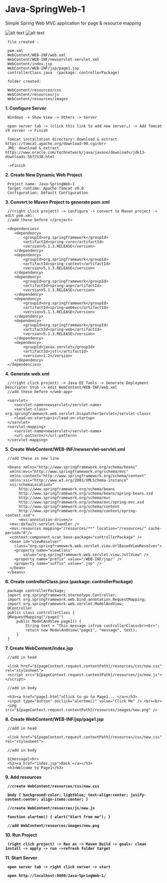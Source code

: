 # Java-SpringWeb-1

Simple Spring Web MVC application for page & resource mapping

![alt text](https://user-images.githubusercontent.com/57636419/69472293-29e78f00-0de3-11ea-8ecb-3a7e4cf87274.JPG)
![alt text](https://user-images.githubusercontent.com/57636419/69472296-2f44d980-0de3-11ea-8008-d422f8be92cc.JPG)

     file created :
     
     pom.xml
     WebContent/WEB-INF/web.xml
     WebContent/WEB-INF/newservlet-servlet.xml
     WebContent/index.jsp
     WebContent/WEB-INF/jsp/page1.jsp
     controllerClass.java  (package: controllerPackage)
     
     folder created:
     
     WebContent/resources/css
     WebContent/resources/js
     WebContent/resources/images
     
<b>1. Configure Server</b>

     Windows -> Show View -> Others -> Server
     
     open server tab -> (click this link to add new server…) -> Add Tomcat v9 server -> Finish
     
     Tomcat installation directory: download & extract https://tomcat.apache.org/download-90.cgi<br>
     JRE: download & extract https://www.oracle.com/technetwork/java/javase/downloads/jdk13-downloads-5672538.html
     
     ->Finish
     
<b>2. Create New Dynamic Web Project</b>
  
     Project name: Java-SpringWeb-1
     Target runtime: Apache Tomcat v9.0
     Configuration: Default Configuration
     
<b>3. Convert to Maven Project to generate pom.xml</b>

     //(right click project) -> configure -> convert to Maven project -> edit pom.xml:
     //add these before </project>
     
     <dependencies>
		<dependency>
			<groupId>org.springframework</groupId>
			<artifactId>spring-core</artifactId>
			<version>5.1.3.RELEASE</version>
		</dependency>
		<dependency>
			<groupId>org.springframework</groupId>
			<artifactId>spring-context</artifactId>
			<version>5.1.3.RELEASE</version>
		</dependency>
		<dependency>
			<groupId>org.springframework</groupId>
			<artifactId>spring-aop</artifactId>
			<version>5.1.3.RELEASE</version>
		</dependency>
		<dependency>
			<groupId>org.springframework</groupId>
			<artifactId>spring-webmvc</artifactId>
			<version>5.1.3.RELEASE</version>
		</dependency>
		<dependency>
			<groupId>org.springframework</groupId>
			<artifactId>spring-web</artifactId>
			<version>5.1.3.RELEASE</version>
		</dependency> 
		<dependency>
			<groupId>javax.servlet</groupId>
			<artifactId>jstl</artifactId>
			<version>1.2</version>
		</dependency>
     </dependencies>
     
<b>4. Generate web.xml</b>
	
     //(right click project) -> Java EE Tools -> Generate Deployment Descriptor Stub -> edit WebContent/WEB-INF/web.xml
     //add these before </web-app>
     
     <servlet>
        <servlet-name>newservlet</servlet-name>
        <servlet-class> org.springframework.web.servlet.DispatcherServlet</servlet-class>
        <load-on-startup>1</load-on-startup>
     </servlet>
     <servlet-mapping>
        <servlet-name>newservlet</servlet-name>
        <url-pattern>/</url-pattern>
     </servlet-mapping>
     
<b>5. Create WebContent/WEB-INF/newservlet-servlet.xml</b>
	
     //add these in new line
     
     <beans xmlns="http://www.springframework.org/schema/beans"
	  xmlns:mvc="http://www.springframework.org/schema/mvc"
	  xmlns:context="http://www.springframework.org/schema/context"
	  xmlns:xsi="http://www.w3.org/2001/XMLSchema-instance"
	  xsi:schemaLocation="
          http://www.springframework.org/schema/beans     
          http://www.springframework.org/schema/beans/spring-beans.xsd
          http://www.springframework.org/schema/mvc 
          http://www.springframework.org/schema/mvc/spring-mvc.xsd
          http://www.springframework.org/schema/context 
          http://www.springframework.org/schema/context/spring-context.xsd">       
          <mvc:annotation-driven/>
	  <mvc:default-servlet-handler /> 
	  <mvc:resources mapping="/resources/**" location="/resources/" cache-period="0"/>
	  <context:component-scan base-package="controllerPackage" />
	  <bean id="viewResolver"
		class="org.springframework.web.servlet.view.UrlBasedViewResolver">
		<property name="viewClass"
			value="org.springframework.web.servlet.view.JstlView" />
		<property name="prefix" value="/WEB-INF/jsp/" />
		<property name="suffix" value=".jsp" />
	  </bean>	
     </beans>
     
<b>6. Create controllerClass.java (package: controllerPackage)</b>
	
     package controllerPackage;
     import org.springframework.stereotype.Controller;
     import org.springframework.web.bind.annotation.RequestMapping;
     import org.springframework.web.servlet.ModelAndView;
     @Controller
     public class controllerClass {	
	 @RequestMapping("/page1")
         public ModelAndView page1() {
             String text = "This message isfrom controllerClass<br><br>";
             return new ModelAndView("page1", "message", text);
         }
     }
     
<b>7. Create WebContent/index.jsp</b>
     
     //add in head
     
     <link href="${pageContext.request.contextPath}/resources/css/new.css" rel="stylesheet">
     <script src="${pageContext.request.contextPath}/resources/js/new.js"></script>   

     //add in body
     
     <h3><a href="page1.html">Click to go to Page1... </a></h3>  
     <input type="button" onclick="alertme()" value="Click Me" /> <br><br>
     <img src="${pageContext.request.contextPath}/resources/images/new.png" /> 
     
<b>8. Create WebContent/WEB-INF/jsp/page1.jsp</b>

     //add in head
     
     <link href="${pageContext.request.contextPath}/resources/css/new.css" rel="stylesheet">

     //add in body
     
     ${message}<br>
     <h3><a href="index.jsp">Back </a></h3>  
     <h3>Welcome to Page1</h3>
     
<b>9. Add resources
	
     //create WebContent/resources/css/new.css
     
     body { background-color: lightblue; text-align:center; jusify-content:center; align-items:center; }

     //create WebContent/resources/js/new.js
     
     function alertme() { alert("Alert from me"); }

     //add WebContent/resources/images/new.png
     
<b>10. Run Project</b>

     (right click project) -> Run as -> Maven Build -> goals: clean install -> apply -> run ->refresh folder target
     
<b>11. Start Server</b>

     open server tab -> right click server -> start
     
     open http://localhost:8080/Java-SpringWeb-1/
     
     
     

     
